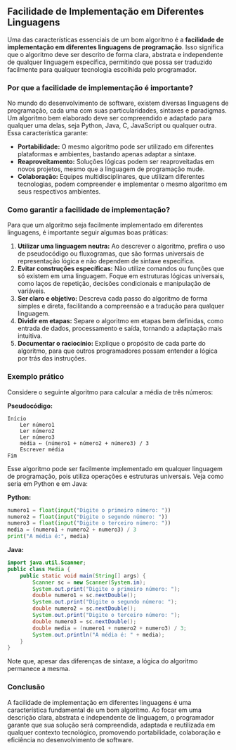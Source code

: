 
## Facilidade de Implementação em Diferentes Linguagens

Uma das características essenciais de um bom algoritmo é a **facilidade de implementação em diferentes linguagens de programação**. Isso significa que o algoritmo deve ser descrito de forma clara, abstrata e independente de qualquer linguagem específica, permitindo que possa ser traduzido facilmente para qualquer tecnologia escolhida pelo programador.

### Por que a facilidade de implementação é importante?

No mundo do desenvolvimento de software, existem diversas linguagens de programação, cada uma com suas particularidades, sintaxes e paradigmas. Um algoritmo bem elaborado deve ser compreendido e adaptado para qualquer uma delas, seja Python, Java, C, JavaScript ou qualquer outra. Essa característica garante:

- **Portabilidade:** O mesmo algoritmo pode ser utilizado em diferentes plataformas e ambientes, bastando apenas adaptar a sintaxe.
- **Reaproveitamento:** Soluções lógicas podem ser reaproveitadas em novos projetos, mesmo que a linguagem de programação mude.
- **Colaboração:** Equipes multidisciplinares, que utilizam diferentes tecnologias, podem compreender e implementar o mesmo algoritmo em seus respectivos ambientes.

### Como garantir a facilidade de implementação?

Para que um algoritmo seja facilmente implementado em diferentes linguagens, é importante seguir algumas boas práticas:

1. **Utilizar uma linguagem neutra:** Ao descrever o algoritmo, prefira o uso de pseudocódigo ou fluxogramas, que são formas universais de representação lógica e não dependem de sintaxe específica.
2. **Evitar construções específicas:** Não utilize comandos ou funções que só existem em uma linguagem. Foque em estruturas lógicas universais, como laços de repetição, decisões condicionais e manipulação de variáveis.
3. **Ser claro e objetivo:** Descreva cada passo do algoritmo de forma simples e direta, facilitando a compreensão e a tradução para qualquer linguagem.
4. **Dividir em etapas:** Separe o algoritmo em etapas bem definidas, como entrada de dados, processamento e saída, tornando a adaptação mais intuitiva.
5. **Documentar o raciocínio:** Explique o propósito de cada parte do algoritmo, para que outros programadores possam entender a lógica por trás das instruções.

### Exemplo prático

Considere o seguinte algoritmo para calcular a média de três números:

**Pseudocódigo:**
```
Início
    Ler número1
    Ler número2
    Ler número3
    média ← (número1 + número2 + número3) / 3
    Escrever média
Fim
```

Esse algoritmo pode ser facilmente implementado em qualquer linguagem de programação, pois utiliza operações e estruturas universais. Veja como seria em Python e em Java:

**Python:**
```python
numero1 = float(input("Digite o primeiro número: "))
numero2 = float(input("Digite o segundo número: "))
numero3 = float(input("Digite o terceiro número: "))
media = (numero1 + numero2 + numero3) / 3
print("A média é:", media)
```

**Java:**
```java
import java.util.Scanner;
public class Media {
    public static void main(String[] args) {
        Scanner sc = new Scanner(System.in);
        System.out.print("Digite o primeiro número: ");
        double numero1 = sc.nextDouble();
        System.out.print("Digite o segundo número: ");
        double numero2 = sc.nextDouble();
        System.out.print("Digite o terceiro número: ");
        double numero3 = sc.nextDouble();
        double media = (numero1 + numero2 + numero3) / 3;
        System.out.println("A média é: " + media);
    }
}
```

Note que, apesar das diferenças de sintaxe, a lógica do algoritmo permanece a mesma.

### Conclusão

A facilidade de implementação em diferentes linguagens é uma característica fundamental de um bom algoritmo. Ao focar em uma descrição clara, abstrata e independente de linguagem, o programador garante que sua solução será compreendida, adaptada e reutilizada em qualquer contexto tecnológico, promovendo portabilidade, colaboração e eficiência no desenvolvimento de software.
```
